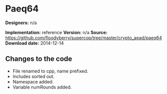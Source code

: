# Paeq64

**Designers:** n/a

**Implementation:** reference
**Version:** n/a
**Source:** https://github.com/floodyberry/supercop/tree/master/crypto_aead/paeq64
**Download date:** 2014-12-14

## Changes to the code

* File renamed to cpp, name prefixed.
* Includes sorted out.
* Namespace added.
* Variable numRounds added.
